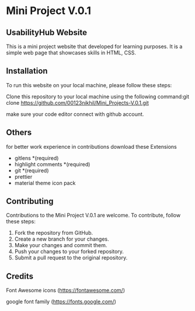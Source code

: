 # Mini Project V.0.1
## UsabilityHub Website

This is a mini project website that developed for learning purposes. It is a simple web page that showcases skills in HTML, CSS.


## Installation

To run this website on your local machine, please follow these steps:

Clone this repository to your local machine using the following command:git clone https://github.com/00123nikhil/Mini_Projects-V.0.1.git

make sure your code editor connect with github account. 

## Others 
 for better work experience in contributions download these Extensions
 - gitlens *(required)
 - highlight comments *(required)
 - git *(required)
 - prettier
 - material theme icon pack


## Contributing
Contributions to the Mini Project V.0.1 are welcome. To contribute, follow these steps:

1. Fork the repository from GitHub.
2. Create a new branch for your changes.
3. Make your changes and commit them.
4. Push your changes to your forked repository.
5. Submit a pull request to the original repository.


## Credits
Font Awesome icons (https://fontawesome.com/)

google font family (https://fonts.google.com/)



